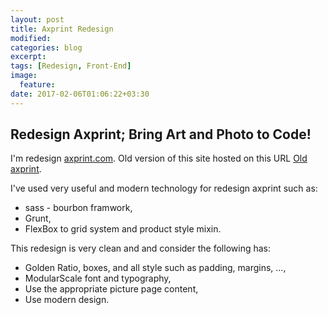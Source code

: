 ```yaml
---
layout: post
title: Axprint Redesign
modified:
categories: blog
excerpt:
tags: [Redesign, Front-End]
image:
  feature:
date: 2017-02-06T01:06:22+03:30
---
```


## Redesign Axprint; Bring Art and Photo to Code!

I'm redesign [axprint.com](http://axprint.com). Old version of this site hosted on this URL [Old axprint](http://www.axprint.com:8085).

I've used very useful and modern technology for redesign axprint such as:

* sass - bourbon framwork,
* Grunt,
* FlexBox to grid system and product style mixin.

This redesign is very clean and and consider the following has:

* Golden Ratio, boxes, and all style such as padding, margins, ...,
* ModularScale font and typography,
* Use the appropriate picture page content,
* Use modern design.
